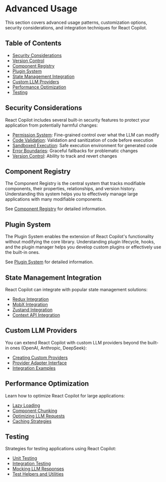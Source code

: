 # Advanced Usage

This section covers advanced usage patterns, customization options, security considerations, and integration techniques for React Copilot.

## Table of Contents

- [Security Considerations](security.md)
- [Version Control](version-control.md)
- [Component Registry](component-registry.md)
- [Plugin System](plugin-system.md)
- [State Management Integration](state-management.md)
- [Custom LLM Providers](custom-llm-providers.md)
- [Performance Optimization](performance-optimization.md)
- [Testing](testing.md)

## Security Considerations

React Copilot includes several built-in security features to protect your application from potentially harmful changes:

- [Permission System](security.md#permission-system): Fine-grained control over what the LLM can modify
- [Code Validation](security.md#code-validation): Validation and sanitization of code before execution
- [Sandboxed Execution](security.md#sandboxed-execution): Safe execution environment for generated code
- [Error Boundaries](security.md#error-boundaries): Graceful fallbacks for problematic changes
- [Version Control](version-control.md): Ability to track and revert changes

## Component Registry

The Component Registry is the central system that tracks modifiable components, their properties, relationships, and version history. Understanding this system helps you to effectively manage large applications with many modifiable components.

See [Component Registry](component-registry.md) for detailed information.

## Plugin System

The Plugin System enables the extension of React Copilot's functionality without modifying the core library. Understanding plugin lifecycle, hooks, and the plugin manager helps you develop custom plugins or effectively use the built-in ones.

See [Plugin System](plugin-system.md) for detailed information.

## State Management Integration

React Copilot can integrate with popular state management solutions:

- [Redux Integration](state-management.md#redux)
- [MobX Integration](state-management.md#mobx)
- [Zustand Integration](state-management.md#zustand)
- [Context API Integration](state-management.md#context-api)

## Custom LLM Providers

You can extend React Copilot with custom LLM providers beyond the built-in ones (OpenAI, Anthropic, DeepSeek):

- [Creating Custom Providers](custom-llm-providers.md#creating-custom-providers)
- [Provider Adapter Interface](custom-llm-providers.md#provider-adapter-interface)
- [Integration Examples](custom-llm-providers.md#integration-examples)

## Performance Optimization

Learn how to optimize React Copilot for large applications:

- [Lazy Loading](performance-optimization.md#lazy-loading)
- [Component Chunking](performance-optimization.md#component-chunking)
- [Optimizing LLM Requests](performance-optimization.md#optimizing-llm-requests)
- [Caching Strategies](performance-optimization.md#caching-strategies)

## Testing

Strategies for testing applications using React Copilot:

- [Unit Testing](testing.md#unit-testing)
- [Integration Testing](testing.md#integration-testing)
- [Mocking LLM Responses](testing.md#mocking-llm-responses)
- [Test Helpers and Utilities](testing.md#test-helpers-and-utilities)